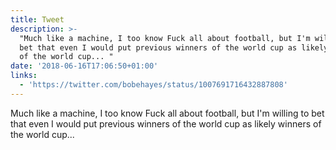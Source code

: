 ```yaml
---
title: Tweet
description: >-
  "Much like a machine, I too know Fuck all about football, but I'm willing to
  bet that even I would put previous winners of the world cup as likely winners
  of the world cup... "
date: '2018-06-16T17:06:50+01:00'
links:
  - 'https://twitter.com/bobehayes/status/1007691716432887808'
---
```

Much like a machine, I too know Fuck all about football, but I'm willing to bet that even I would put previous winners of the world cup as likely winners of the world cup... 
